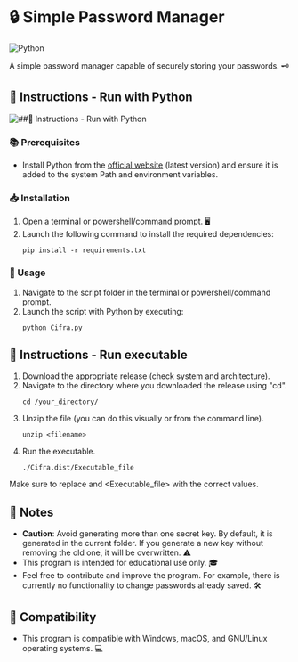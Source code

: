 # 🔒 Simple Password Manager 

![Python](https://img.shields.io/badge/-Python-black?style=flat-square&logo=Python)

A simple password manager capable of securely storing your passwords. 🗝️

## 📝 Instructions  - Run with Python 
![##📝 Instructions  - Run with Python](https://img.shields.io/badge/-Python-black?style=flat-square&logo=Python)

### 📚 Prerequisites
- Install Python from the [official website](https://www.python.org/) (latest version) and ensure it is added to the system Path and environment variables.

### 📥 Installation
1. Open a terminal or powershell/command prompt. 🖥️
2. Launch the following command to install the required dependencies:
    ```
    pip install -r requirements.txt
    ```

### 🚀 Usage
1. Navigate to the script folder in the terminal or powershell/command prompt.
2. Launch the script with Python by executing:
    ```
    python Cifra.py
    ```
    
## 📝 Instructions - Run executable
1. Download the appropriate release (check system and architecture).
2. Navigate to the directory where you downloaded the release using "cd".
    ```
    cd /your_directory/
    ```
3. Unzip the file (you can do this visually or from the command line).
    ```
    unzip <filename>
    ```
4. Run the executable.
    ```
    ./Cifra.dist/Executable_file
    ```
Make sure to replace <filename> and <Executable_file> with the correct values.



## 📌 Notes
- **Caution**: Avoid generating more than one secret key. By default, it is generated in the current folder. If you generate a new key without removing the old one, it will be overwritten. ⚠️
- This program is intended for educational use only. 🎓
- Feel free to contribute and improve the program. For example, there is currently no functionality to change passwords already saved. 🛠️

## 🔄 Compatibility
- This program is compatible with Windows, macOS, and GNU/Linux operating systems. 💻

